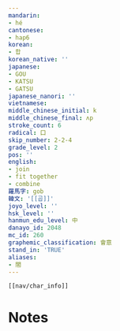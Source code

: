 ```yaml
---
mandarin:
- hé
cantonese:
- hap6
korean:
- 합
korean_native: ''
japanese:
- GOU
- KATSU
- GATSU
japanese_nanori: ''
vietnamese:
middle_chinese_initial: k
middle_chinese_final: ʌp
stroke_count: 6
radical: 口
skip_number: 2-2-4
grade_level: 2
pos: ''
english:
- join
- fit together
- combine
羅馬字: gob
韓文: '[[곱]]'
joyo_level: ''
hsk_level: ''
hanmun_edu_level: 中
danayo_id: 2048
mc_id: 260
graphemic_classification: 會意
stand_in: 'TRUE'
aliases:
- 閤
---
```

```meta-bind-embed
[[nav/char_info]]
```

# Notes
